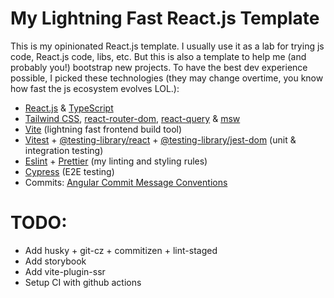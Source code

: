 # My Lightning Fast React.js Template

This is my opinionated React.js template. I usually use it as a lab for trying js code, React.js code, libs, etc. But this is also a template to help me (and probably you!) bootstrap new projects.
To have the best dev experience possible, I picked these technologies (they may change overtime, you know how fast the js ecosystem evolves LOL.):

- [React.js](https://reactjs.org) & [TypeScript](https://typescriptlang.org/)
- [Tailwind CSS](https://tailwindcss.com/), [react-router-dom](https://reactrouter.com/), [react-query](https://react-query.tanstack.com/) & [msw](https://mswjs.io/)
- [Vite](https://vitejs.dev/) (lightning fast frontend build tool)
- [Vitest](https://vitest.dev/) + [@testing-library/react](https://testing-library.com/docs/react-testing-library/intro) + [@testing-library/jest-dom](https://github.com/testing-library/jest-dom#table-of-contents) (unit & integration testing)
- [Eslint](https://eslint.org/) + [Prettier](https://prettier.io/) (my linting and styling rules)
- [Cypress](https://cypress.io/) (E2E testing)
- Commits: [Angular Commit Message Conventions](https://github.com/angular/angular.js/blob/master/DEVELOPERS.md#-git-commit-guidelines)

# TODO:

- Add husky + git-cz + commitizen + lint-staged
- Add storybook
- Add vite-plugin-ssr
- Setup CI with github actions
